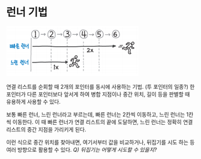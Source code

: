 # 런너 기법

![](images/2023-06-03-18-36-05.png)

연결 리스트를 순회할 때 2개의 포인터를 동시에 사용하는 기법. (투 포인터의 일종?) 한 포인터가 다른 포인터보다 앞서게 하여 병합 지점이나 중간 위치, 길이 등을 판별할 때 유용하게 사용할 수 있다.

보통 빠른 런너, 느린 런너라고 부르는데, 빠른 런너는 2칸씩 이동하고, 느린 런너는 1칸씩 이동한다.
이 때 빠른 런너가 연결 리스트의 끝에 도달하면, 느린 런너는 정확히 연결 리스트의 중간 지점을 가리키게 된다.

이런 식으로 중간 위치를 찾아내면, 여기서부터 값을 비교하거나, 뒤집기를 시도 하는 등 여러 방향으로 활용할 수 있다.
_Q) 뒤집기는 어떻게 시도할 수 있을지?_
